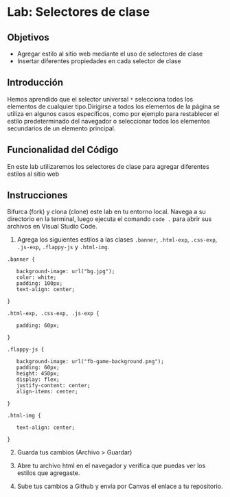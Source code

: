 # Lab: Selectores de clase

## Objetivos
- Agregar estilo al sitio web mediante el uso de selectores de clase
- Insertar diferentes propiedades en cada selector de clase


## Introducción 
Hemos aprendido que el selector universal `*` selecciona todos los elementos de cualquier tipo.Dirigirse a todos los elementos de la página se utiliza en algunos casos específicos, como por ejemplo para restablecer el estilo predeterminado del navegador o seleccionar todos los elementos secundarios de un elemento principal.


## Funcionalidad del Código
En este lab utilizaremos los selectores de clase para agregar diferentes estilos al sitio web

## Instrucciones
Bifurca (fork) y clona (clone) este lab en tu entorno local. Navega a su directorio en la terminal, luego ejecuta el comando `code .` para abrir sus archivos en Visual Studio Code. 

1. Agrega los siguientes estilos a las clases `.banner`, `.html-exp`, `.css-exp`, `.js-exp`, `.flappy-js` y `.html-img`.

```
.banner {

   background-image: url("bg.jpg");
   color: white;
   padding: 100px;
   text-align: center;

}

.html-exp, .css-exp, .js-exp {

   padding: 60px;

}
 
.flappy-js {

   background-image: url("fb-game-background.png");
   padding: 60px;
   height: 450px;
   display: flex;
   justify-content: center;
   align-items: center;

}

.html-img {

   text-align: center;

}

```

2. Guarda tus cambios (Archivo > Guardar)

3. Abre tu archivo html en el navegador y verifica que puedas ver los estilos que agregaste.

4. Sube tus cambios a Github y envía por Canvas el enlace a tu repositorio.